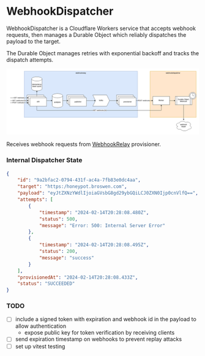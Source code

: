 # WebhookDispatcher

WebhookDispatcher is a Cloudflare Workers service that accepts webhook requests, then manages a Durable Object
which reliably dispatches the payload to the target.

The Durable Object manages retries with exponential backoff and tracks the dispatch attempts.

![diagram](diagram.png)

Receives webhook requests from [WebhookRelay](https://github.com/broswen/webhookrelay) provisioner.

### Internal Dispatcher State

```json
{
	"id": "9a2bfac2-0794-431f-ac4a-7fb83e0dc4aa",
	"target": "https:/honeypot.broswen.com",
	"payload": "eyJtZXNzYWdlIjoiaGVsbG8gd29ybGQiLCJ0ZXN0Ijp0cnVlfQ==",
	"attempts": [
		{
			"timestamp": "2024-02-14T20:28:08.480Z",
			"status": 500,
			"message": "Error: 500: Internal Server Error"
		},
		{
			"timestamp": "2024-02-14T20:28:08.495Z",
			"status": 200,
			"message": "success"
		}
	],
	"provisionedAt": "2024-02-14T20:28:08.433Z",
	"status": "SUCCEEDED"
}
```

### TODO
- [ ] include a signed token with expiration and webhook id in the payload to allow authentication
  - expose public key for token verification by receiving clients
- [ ] send expiration timestamp on webhooks to prevent replay attacks
- [ ] set up vitest testing
